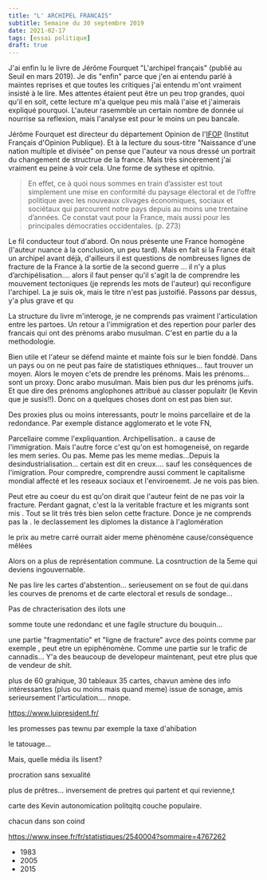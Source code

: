 ```yaml
---
title: "L' ARCHIPEL FRANCAIS"
subtitle: Semaine du 30 septembre 2019
date: 2021-02-17
tags: [essai politique]
draft: true
---
```


J'ai enfin lu le livre de Jérôme Fourquet "L'archipel français" (publié au Seuil en mars 2019). Je dis "enfin" parce que j'en ai entendu parlé à maintes reprises et que toutes les critiques j'ai entendu m'ont vraiment insisté à le lire. Mes attentes étaient peut être un peu trop grandes, quoi qu'il en soit, cette lecture m'a quelque peu mis malà l'aise et j'aimerais expliqué pourquoi. L'auteur rasemmble un certain nombre de donnée ui nourrise sa reflexion, mais l'analyse est pour le moins un peu bancale. 

Jérôme Fourquet est directeur du département Opinion de l'[IFOP](https://www.ifop.com/) (Institut Français d'Opinion Publique). Et à la lecture du sous-titre "Naissance d'une nation multiple et divisée" on pense que l'auteur va nous dressé un portrait du changement de structrue de la france. Mais très sincèrement j'ai vraiment eu peine à voir cela. Une forme de sythese et opitnio. 


> En effet, ce à quoi nous sommes en train d’assister est tout simplement une mise en conformité du paysage électoral et de l’offre politique avec les nouveaux clivages économiques, sociaux et sociétaux qui parcourent notre pays depuis au moins une trentaine d’années. Ce constat vaut pour la France, mais aussi pour les principales démocraties occidentales. (p. 273)


Le fil conducteur tout d'abord. On nous présente une France homogène (l'auteur nuance à la conclusion, un peu tard). Mais en fait si la France était un archipel avant déjà, d'ailleurs il est questions de nombreuses lignes de fracture de la France à la sortie de la second guerre ...  il n'y a plus d’archipélisation.... alors il faut penser qu'il s'agit la de comprendre les mouvement tectoniques  (je reprends les mots de l'auteur) qui reconfigure l'archipel. La je suis ok, mais le titre n'est pas justoifié. Passons par dessus, y'a plus grave et qu

La structure du livre m'interoge, je ne comprends pas vraiment l'articulation entre les partoes. Un retour a l'immigration et des repertion pour parler des francais qui ont des prénoms arabo musulman. C'est en partie du a la methodologie. 

Bien utile et l'ateur se défend mainte et mainte fois sur le bien fonddé. Dans un pays ou on ne peut pas faire de statistiques ethniques... faut trouver un moyen. Alors le moyen c'ets de prendre les prénoms. Mais les prénoms... sont un proxy. Donc arabo musulman. Mais bien pus dur les prénoms juifs. Et que dire des prénoms anglophones attribué au classer populaitr (le Kevin que je susis!!). Donc on a quelques choses dont on est pas bien sur. 

Des proxies plus ou moins interessants, poutr le moins parcellaire et de la redondance. Par exemple distance agglomerato et le vote FN,

Parcellaire comme l'expliquantion. Archipellisation.. a cause de l'immigration. Mais l'autre force c'est qu'on est homogeneisé, on regarde les mem series. Ou pas. Meme pas les meme medias...Depuis la desindustrialisation... certain est dit en creux.... sauf les conséquences de l'imigration. Pour compredre, comprendre aussi comment le capitalisme mondial affecté et les reseaux sociaux et l'enviroenemt. Je ne vois pas bien. 

Peut etre au coeur du est qu'on dirait que l'auteur feint de ne pas voir la fracture. Perdant gagnat, c'est la la veritable fracture et les migrants sont mis . Tout se lit très très bien selon cette fracture. Donce je ne comprends pas la . le declassement les diplomes la distance à l'aglomération

le prix au metre carré ourrait aider
meme phénomène cause/conséquence mêlées

Alors on a plus de représentation commune. La cosntruction de la 5eme qui deviens ingouvernable.

Ne pas lire les cartes d'abstention... serieusement on se fout de qui.dans les courves de prenoms et  de carte electoral et resuls de sondage...

Pas de chracterisation des ilots une 

somme toute une redondanc et une fagile structure du bouquin...

une partie "fragmentatio" et "ligne de fracture" avce des points comme par exemple , peut etre un epiphénomène. Comme une partie sur le trafic de cannadis... Y'a des beaucoup de developeur maintenant, peut etre plus que de vendeur de shit. 

plus de 60 grahique, 30 tableaux 35 cartes, chavun amène des info intéressantes (plus ou moins mais quand meme) issue de sonage, amis serieursement l'articulation.... nnope.

https://www.luipresident.fr/

les promesses pas tewnu par exemple la taxe d'ahibation


le tatouage... 

Mais, quelle média ils lisent? 

procration sans sexualité

plus de prêtres... inversement de pretres qui partent et qui revienne,t


carte des Kevin autonomication politqitq couche populaire. 

chacun dans son coind

https://www.insee.fr/fr/statistiques/2540004?sommaire=4767262



- 1983 
- 2005
- 2015